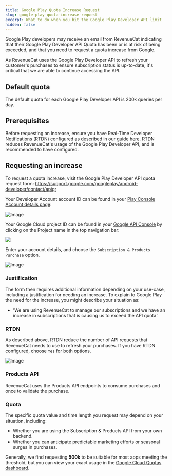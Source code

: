 ```yaml
---
title: Google Play Quota Increase Request
slug: google-play-quota-increase-request
excerpt: What to do when you hit the Google Play Developer API limit
hidden: false
---
```


Google Play developers may receive an email from RevenueCat indicating that their Google Play Developer API Quota has been or is at risk of being exceeded, and that you need to request a quota increase from Google.

As RevenueCat uses the Google Play Developer API to refresh your customer's purchases to ensure subscription status is up-to-date, it's critical that we are able to continue accessing the API.

## Default quota

The default quota for each Google Play Developer API is 200k queries per day.

## Prerequisites

Before requesting an increase, ensure you have Real-Time Developer Notifications (RTDN) configured as described in our guide [here](/platform-resources/server-notifications/google-server-notifications). RTDN reduces RevenueCat's usage of the Google Play Developer API, and is recommended to have configured.

## Requesting an increase

To request a quota increase, visit the Google Play Developer API quota request form: https://support.google.com/googleplay/android-developer/contact/apiqr

Your Developer Account account ID can be found in your [Play Console Account details page](https://play.google.com/console/developers/contact-details:):

![Image](/docs_images/platform-resources/google/google-play-quota-increase-request-account-id.png)

Your Google Cloud project ID can be found in your [Google API Console](https://console.developers.google.com/) by clicking on the Project name in the top navigation bar:

![](/docs_images/platform-resources/google/google-play-quota-increase-request-project-id.png)

Enter your account details, and choose the `Subscription & Products Purchase` option.

![Image](/docs_images/platform-resources/google/google-play-quota-increase-request-form.png)

### Justification

The form then requires additional information depending on your use-case, including a justification for needing an increase. To explain to Google Play the need for the increase, you might describe your situation as:

- 'We are using RevenueCat to manage our subscriptions and we have an increase in subscriptions that is causing us to exceed the API quota.'

### RTDN

As described above, RTDN reduce the number of API requests that RevenueCat needs to use to refresh your purchases. If you have RTDN configured, choose `Yes` for both options.

![Image](/docs_images/platform-resources/google/google-play-quota-increase-request-rtdn.png)

### Products API

RevenueCat uses the Products API endpoints to consume purchases and once to validate the purchase.

### Quota

The specific quota value and time length you request may depend on your situation, including:

- Whether you are using the Subscription & Products API from your own backend.
- Whether you can anticipate predictable marketing efforts or seasonal surges in purchases.

Generally, we find requesting **500k** to be suitable for most apps meeting the threshold, but you can view your exact usage in the [Google Cloud Quotas dashboard](https://cloud.google.com/docs/quota#viewing_all_quota_console).
